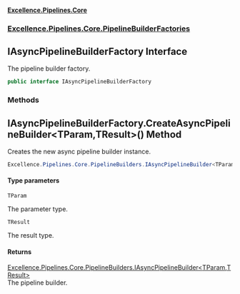 #### [Excellence.Pipelines.Core](Excellence.Pipelines.md 'Excellence.Pipelines')
### [Excellence.Pipelines.Core.PipelineBuilderFactories](Excellence.Pipelines.md#Excellence.Pipelines.Core.PipelineBuilderFactories 'Excellence.Pipelines.Core.PipelineBuilderFactories')

## IAsyncPipelineBuilderFactory Interface

The pipeline builder factory.

```csharp
public interface IAsyncPipelineBuilderFactory
```
### Methods

<a name='Excellence.Pipelines.Core.PipelineBuilderFactories.IAsyncPipelineBuilderFactory.CreateAsyncPipelineBuilder_TParam,TResult_()'></a>

## IAsyncPipelineBuilderFactory.CreateAsyncPipelineBuilder<TParam,TResult>() Method

Creates the new async pipeline builder instance.

```csharp
Excellence.Pipelines.Core.PipelineBuilders.IAsyncPipelineBuilder<TParam,TResult> CreateAsyncPipelineBuilder<TParam,TResult>();
```
#### Type parameters

<a name='Excellence.Pipelines.Core.PipelineBuilderFactories.IAsyncPipelineBuilderFactory.CreateAsyncPipelineBuilder_TParam,TResult_().TParam'></a>

`TParam`

The parameter type.

<a name='Excellence.Pipelines.Core.PipelineBuilderFactories.IAsyncPipelineBuilderFactory.CreateAsyncPipelineBuilder_TParam,TResult_().TResult'></a>

`TResult`

The result type.

#### Returns
[Excellence.Pipelines.Core.PipelineBuilders.IAsyncPipelineBuilder&lt;](IAsyncPipelineBuilder_TParam,TResult_.md 'Excellence.Pipelines.Core.PipelineBuilders.IAsyncPipelineBuilder<TParam,TResult>')[TParam](IAsyncPipelineBuilderFactory.md#Excellence.Pipelines.Core.PipelineBuilderFactories.IAsyncPipelineBuilderFactory.CreateAsyncPipelineBuilder_TParam,TResult_().TParam 'Excellence.Pipelines.Core.PipelineBuilderFactories.IAsyncPipelineBuilderFactory.CreateAsyncPipelineBuilder<TParam,TResult>().TParam')[,](IAsyncPipelineBuilder_TParam,TResult_.md 'Excellence.Pipelines.Core.PipelineBuilders.IAsyncPipelineBuilder<TParam,TResult>')[TResult](IAsyncPipelineBuilderFactory.md#Excellence.Pipelines.Core.PipelineBuilderFactories.IAsyncPipelineBuilderFactory.CreateAsyncPipelineBuilder_TParam,TResult_().TResult 'Excellence.Pipelines.Core.PipelineBuilderFactories.IAsyncPipelineBuilderFactory.CreateAsyncPipelineBuilder<TParam,TResult>().TResult')[&gt;](IAsyncPipelineBuilder_TParam,TResult_.md 'Excellence.Pipelines.Core.PipelineBuilders.IAsyncPipelineBuilder<TParam,TResult>')  
The pipeline builder.